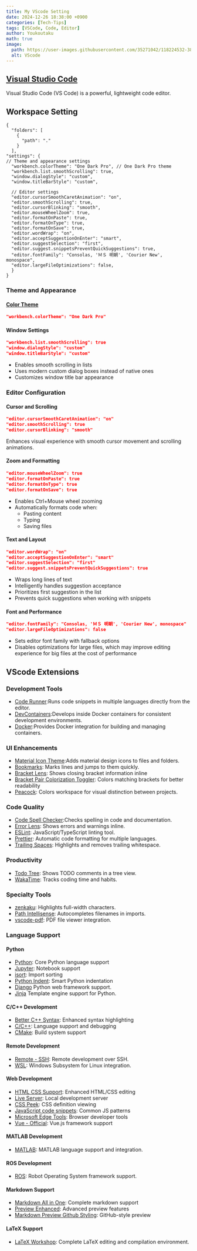 ```yaml
---
title: My VScode Setting
date: 2024-12-26 18:38:00 +0900
categories: [Tech-Tips]
tags: [VSCode, Code, Editor]
author: Youkoutaku
math: true
image:
  path: https://user-images.githubusercontent.com/35271042/118224532-3842c400-b438-11eb-923d-a5f66fa6785a.png
  alt: VScode
---
```


## [Visual Studio Code](https://code.visualstudio.com/)
Visual Studio Code (VS Code) is a powerful, lightweight code editor.

## Workspace Setting

```
{
  "folders": [
    {
      "path": "."
    }
  ],
"settings": {
// Theme and appearance settings
  "workbench.colorTheme": "One Dark Pro", // One Dark Pro theme
  "workbench.list.smoothScrolling": true,
  "window.dialogStyle": "custom",
  "window.titleBarStyle": "custom",

  // Editor settings
  "editor.cursorSmoothCaretAnimation": "on",
  "editor.smoothScrolling": true,
  "editor.cursorBlinking": "smooth",
  "editor.mouseWheelZoom": true,
  "editor.formatOnPaste": true,
  "editor.formatOnType": true,
  "editor.formatOnSave": true,
  "editor.wordWrap": "on",
  "editor.acceptSuggestionOnEnter": "smart",
  "editor.suggestSelection": "first",
  "editor.suggest.snippetsPreventQuickSuggestions": true,
  "editor.fontFamily": "Consolas, 'ＭＳ 明朝', 'Courier New', monospace",
  "editor.largeFileOptimizations": false,
  }
}
```

### Theme and Appearance

#### [Color Theme](https://vscodethemes.com/)

```json
"workbench.colorTheme": "One Dark Pro"
```

#### Window Settings
```json
"workbench.list.smoothScrolling": true
"window.dialogStyle": "custom"
"window.titleBarStyle": "custom"
```
- Enables smooth scrolling in lists
- Uses modern custom dialog boxes instead of native ones
- Customizes window title bar appearance

### Editor Configuration

#### Cursor and Scrolling
```json
"editor.cursorSmoothCaretAnimation": "on"
"editor.smoothScrolling": true
"editor.cursorBlinking": "smooth"
```
Enhances visual experience with smooth cursor movement and scrolling animations.

#### Zoom and Formatting
```json
"editor.mouseWheelZoom": true
"editor.formatOnPaste": true
"editor.formatOnType": true
"editor.formatOnSave": true
```
- Enables Ctrl+Mouse wheel zooming
- Automatically formats code when:
  - Pasting content
  - Typing
  - Saving files

#### Text and Layout
```json
"editor.wordWrap": "on"
"editor.acceptSuggestionOnEnter": "smart"
"editor.suggestSelection": "first"
"editor.suggest.snippetsPreventQuickSuggestions": true
```
- Wraps long lines of text
- Intelligently handles suggestion acceptance
- Prioritizes first suggestion in the list
- Prevents quick suggestions when working with snippets

#### Font and Performance
```json
"editor.fontFamily": "Consolas, 'ＭＳ 明朝', 'Courier New', monospace"
"editor.largeFileOptimizations": false
```
- Sets editor font family with fallback options
- Disables optimizations for large files, which may improve editing experience for big files at the cost of performance

## VScode Extensions

### Development Tools
- [Code Runner](https://marketplace.visualstudio.com/items?itemName=formulahendry.code-runner):Runs code snippets in multiple languages directly from the editor.
- [DevContainers](https://marketplace.visualstudio.com/items?itemName=ms-vscode-remote.remote-containers):Develops inside Docker containers for consistent development environments.
- [Docker](https://marketplace.visualstudio.com/items?itemName=ms-azuretools.vscode-docker):Provides Docker integration for building and managing containers.

### UI Enhancements
- [Material Icon Theme](https://marketplace.visualstudio.com/items?itemName=PKief.material-icon-theme):Adds material design icons to files and folders.
- [Bookmarks](https://marketplace.visualstudio.com/items?itemName=alefragnani.Bookmarks): Marks lines and jumps to them quickly.
- [Bracket Lens](https://marketplace.visualstudio.com/items?itemName=wraith13.bracket-lens): Shows closing bracket information inline
- [Bracket Pair Colorization Toggler](https://marketplace.visualstudio.com/items?itemName=dzhavat.bracket-pair-toggler): Colors matching brackets for better readability
- [Peacock](https://marketplace.visualstudio.com/items?itemName=johnpapa.vscode-peacock): Colors workspace for visual distinction between projects.

### Code Quality
- [Code Spell Checker](https://marketplace.visualstudio.com/items?itemName=streetsidesoftware.code-spell-checker):Checks spelling in code and documentation.
- [Error Lens](https://marketplace.visualstudio.com/items?itemName=usernamehw.errorlens): Shows errors and warnings inline.
- [ESLint](https://marketplace.visualstudio.com/items?itemName=dbaeumer.vscode-eslint): JavaScript/TypeScript linting tool.
- [Prettier](https://marketplace.visualstudio.com/items?itemName=esbenp.prettier-vscode): Automatic code formatting for multiple languages.
- [Trailing Spaces](https://marketplace.visualstudio.com/items?itemName=shardulm94.trailing-spaces): Highlights and removes trailing whitespace.

### Productivity
- [Todo Tree](https://marketplace.visualstudio.com/items?itemName=Gruntfuggly.todo-tree): Shows TODO comments in a tree view.
- [WakaTime](https://marketplace.visualstudio.com/items?itemName=WakaTime.vscode-wakatime): Tracks coding time and habits.

### Specialty Tools
- [zenkaku](https://marketplace.visualstudio.com/items?itemName=mosapride.zenkaku): Highlights full-width characters.
- [Path Intellisense](https://marketplace.visualstudio.com/items?itemName=christian-kohler.path-intellisense): Autocompletes filenames in imports.
- [vscode-pdf](https://marketplace.visualstudio.com/items?itemName=tomoki1207.pdf): PDF file viewer integration.

### Language Support
#### Python
- [Python](https://marketplace.visualstudio.com/items?itemName=ms-python.python): Core Python language support
- [Jupyter](https://marketplace.visualstudio.com/items?itemName=ms-toolsai.jupyter): Notebook support
- [isort](https://marketplace.visualstudio.com/items?itemName=ms-python.isort): Import sorting
- [Python Indent](https://marketplace.visualstudio.com/items?itemName=KevinRose.vsc-python-indent): Smart Python indentation
- [Django](https://marketplace.visualstudio.com/items?itemName=batisteo.vscode-django)
Python web framework support.
- [Jinja](https://marketplace.visualstudio.com/items?itemName=wholroyd.jinja)
Template engine support for Python.

#### C/C++ Development
- [Better C++ Syntax](https://marketplace.visualstudio.com/items?itemName=jeff-hykin.better-cpp-syntax): Enhanced syntax highlighting
- [C/C++](https://marketplace.visualstudio.com/items?itemName=ms-vscode.cpptools): Language support and debugging
- [CMake](https://marketplace.visualstudio.com/items?itemName=twxs.cmake): Build system support

#### Remote Development
- [Remote - SSH](https://marketplace.visualstudio.com/items?itemName=ms-vscode-remote.remote-ssh): Remote development over SSH.
- [WSL](https://marketplace.visualstudio.com/items?itemName=ms-vscode-remote.remote-wsl): Windows Subsystem for Linux integration.

#### Web Development
- [HTML CSS Support](https://marketplace.visualstudio.com/items?itemName=ecmel.vscode-html-css): Enhanced HTML/CSS editing
- [Live Server](https://marketplace.visualstudio.com/items?itemName=ritwickdey.LiveServer): Local development server
- [CSS Peek](https://marketplace.visualstudio.com/items?itemName=pranaygp.vscode-css-peek): CSS definition viewing
- [JavaScript code snippets](https://marketplace.visualstudio.com/items?itemName=xabikos.JavaScriptSnippets): Common JS patterns
- [Microsoft Edge Tools](https://marketplace.visualstudio.com/items?itemName=ms-edgedevtools.vscode-edge-devtools): Browser developer tools
- [Vue - Official](https://marketplace.visualstudio.com/items?itemName=Vue.volar): Vue.js framework support

#### MATLAB Development
- [MATLAB](https://marketplace.visualstudio.com/items?itemName=Gimly81.matlab): MATLAB language support and integration.

#### ROS Development
- [ROS](https://marketplace.visualstudio.com/items?itemName=ms-iot.vscode-ros): Robot Operating System framework support.

#### Markdown Support
- [Markdown All in One](https://marketplace.visualstudio.com/items?itemName=yzhang.markdown-all-in-one): Complete markdown support
- [Preview Enhanced](https://marketplace.visualstudio.com/items?itemName=shd101wyy.markdown-preview-enhanced): Advanced preview features
- [Markdown Preview Github Styling](https://marketplace.visualstudio.com/items?itemName=bierner.markdown-preview-github-styles): GitHub-style preview

#### LaTeX Support
- [LaTeX Workshop](https://marketplace.visualstudio.com/items?itemName=James-Yu.latex-workshop): Complete LaTeX editing and compilation environment.
